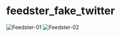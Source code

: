 # feedster_fake_twitter
<img src='https://i.postimg.cc/9zRpkfZH/Feedster-01.png' border='0' alt='Feedster-01'/>
<img src='https://i.postimg.cc/SJbWtfmc/Feedster-02.png' border='0' alt='Feedster-02'/>
